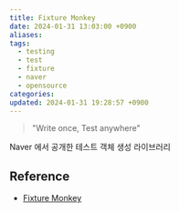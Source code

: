 ```yaml
---
title: Fixture Monkey
date: 2024-01-31 13:03:00 +0900
aliases: 
tags:
  - testing
  - test
  - fixture
  - naver
  - opensource
categories: 
updated: 2024-01-31 19:28:57 +0900
---
```


> "Write once, Test anywhere"

Naver 에서 공개한 테스트 객체 생성 라이브러리

## Reference

- [Fixture Monkey](https://github.com/naver/fixture-monkey)
